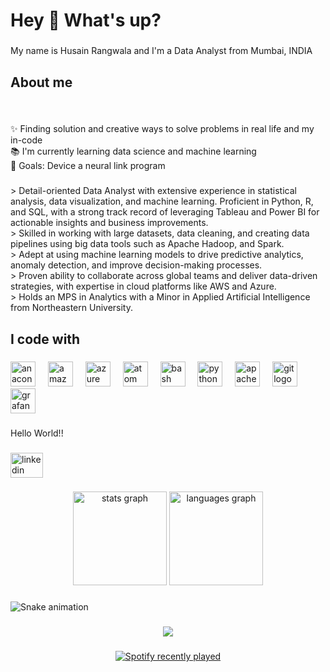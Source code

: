 <h1 align="left">Hey 👋 What's up?</h1>

###

<p align="left">My name is Husain Rangwala and I'm a Data Analyst from Mumbai, INDIA</p>

###

<h2 align="left">About me</h2>

###

<br clear="both">

<p align="left">✨ Finding solution and creative ways to solve problems in real life and my in-code<br>📚 I'm currently learning data science and machine learning<br>🎯 Goals: Device a neural link program</p>

###

<p align="left">> Detail-oriented Data Analyst with extensive experience in statistical analysis, data visualization, and machine learning. Proficient in Python, R, and SQL, with a strong track record of leveraging Tableau and Power BI for actionable insights and business improvements. <br>> Skilled in working with large datasets, data cleaning, and creating data pipelines using big data tools such as Apache Hadoop, and Spark. <br>> Adept at using machine learning models to drive predictive analytics, anomaly detection, and improve decision-making processes. <br>> Proven ability to collaborate across global teams and deliver data-driven strategies, with expertise in cloud platforms like AWS and Azure. <br>> Holds an MPS in Analytics with a Minor in Applied Artificial Intelligence from Northeastern University.</p>

###

<h2 align="left">I code with</h2>

###

<div align="left">
  <img src="https://cdn.jsdelivr.net/gh/devicons/devicon/icons/anaconda/anaconda-original.svg" height="40" alt="anaconda logo"  />
  <img width="12" />
  <img src="https://cdn.jsdelivr.net/gh/devicons/devicon/icons/amazonwebservices/amazonwebservices-line-wordmark.svg" height="40" alt="amazonwebservices logo"  />
  <img width="12" />
  <img src="https://cdn.jsdelivr.net/gh/devicons/devicon/icons/azure/azure-original.svg" height="40" alt="azure logo"  />
  <img width="12" />
  <img src="https://cdn.jsdelivr.net/gh/devicons/devicon/icons/atom/atom-original.svg" height="40" alt="atom logo"  />
  <img width="12" />
  <img src="https://cdn.jsdelivr.net/gh/devicons/devicon/icons/bash/bash-original.svg" height="40" alt="bash logo"  />
  <img width="12" />
  <img src="https://cdn.jsdelivr.net/gh/devicons/devicon/icons/python/python-original.svg" height="40" alt="python logo"  />
  <img width="12" />
  <img src="https://cdn.jsdelivr.net/gh/devicons/devicon/icons/apachekafka/apachekafka-original.svg" height="40" alt="apachekafka logo"  />
  <img width="12" />
  <img src="https://cdn.jsdelivr.net/gh/devicons/devicon/icons/git/git-original.svg" height="40" alt="git logo"  />
  <img width="12" />
  <img src="https://cdn.jsdelivr.net/gh/devicons/devicon/icons/grafana/grafana-original.svg" height="40" alt="grafana logo"  />
</div>

###

<p align="left">Hello World!!</p>

###

<div align="left">
  <a href="https://www.linkedin.com/in/rangwalahusain23/" target="_blank">
    <img src="https://raw.githubusercontent.com/maurodesouza/profile-readme-generator/master/src/assets/icons/social/linkedin/default.svg" width="52" height="40" alt="linkedin logo"  />
  </a>
</div>

###

<div align="center">
  <img src="https://github-readme-stats.vercel.app/api?username=HusainRang2304&hide_title=false&hide_rank=false&show_icons=true&include_all_commits=true&count_private=true&disable_animations=false&theme=dracula&locale=en&hide_border=false&order=1" height="150" alt="stats graph"  />
  <img src="https://github-readme-stats.vercel.app/api/top-langs?username=HusainRang2304&locale=en&hide_title=false&layout=compact&card_width=320&langs_count=5&theme=dracula&hide_border=false&order=2" height="150" alt="languages graph"  />
</div>

###

<img src="https://raw.githubusercontent.com/HusainRang2304/HusainRang2304/output/snake.svg" alt="Snake animation" />

###

<div align="center">
  <img src="https://profile-counter.glitch.me/HusainRang2304/count.svg?"  />
</div>

###

<div align="center">
  <a href="https://open.spotify.com/user/vws602wif6aprbg2b7ovsduxg">
    <img src="https://spotify-recently-played-readme.vercel.app/api?user=vws602wif6aprbg2b7ovsduxg&count=10&unique=true" alt="Spotify recently played"  />
  </a>
</div>

###
